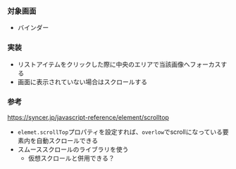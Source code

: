 ### 対象画面
- バインダー
### 実装
- リストアイテムをクリックした際に中央のエリアで当該画像へフォーカスする
- 画面に表示されていない場合はスクロールする
### 参考
https://syncer.jp/javascript-reference/element/scrolltop
- `elemet.scrollTop`プロパティを設定すれば、`overlow`でscrollになっている要素内を自動スクロールできる
- スムーススクロールのライブラリを使う
  - 仮想スクロールと併用できる？
